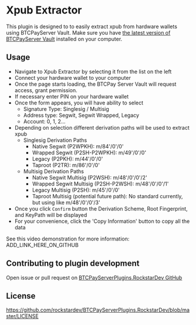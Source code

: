 ﻿# Xpub Extractor

This plugin is designed to to easily extract xpub from hardware wallets using BTCPayServer Vault.
Make sure you have [the latest version of BTCPayServer Vault](https://github.com/btcpayserver/BTCPayServer.Vault/releases) installed on your computer.

## Usage
- Navigate to Xpub Extractor by selecting it from the list on the left
- Connect your hardware wallet to your computer
- Once the page starts loading, the BTCPay Server Vault will request access, grant permission.
- If necessary enter PIN on your hardware wallet
- Once the form appears, you will have ability to select 
  - Signature Type: Singlesig / Multisig
  - Address type: Segwit, Segwit Wrapped, Legacy
  - Account: 0, 1, 2... 
- Depending on selection different derivation paths will be used to extract xpub
  - Singlesig Derivation Paths
    - Native Segwit (P2WPKH): m/84'/0'/0' 
    - Wrapped Segwit (P2SH-P2WPKH): m/49'/0'/0'
    - Legacy (P2PKH): m/44'/0'/0'
    - Taproot (P2TR): m/86'/0'/0'
  - Multisig Derivation Paths
    - Native Segwit Multisig (P2WSH): m/48'/0'/0'/2'
    - Wrapped Segwit Multisig (P2SH-P2WSH): m/48'/0'/0'/1'
    - Legacy Multisig (P2SH): m/45'/0'/0'
    - Taproot Multisig (potential future path): No standard currently, but using like m/48'/0'/0'/3'
- Once you click `Confirm` button the Derivation Scheme, Root Fingerprint, and KeyPath will be displayed
- For your convenience, click the 'Copy Information' button to copy all the data

See this video demonstration for more information:
ADD_LINK_HERE_ON_GITHUB

## Contributing to plugin development
Open issue or pull request on [BTCPayServerPlugins.RockstarDev GitHub](https://github.com/btcpayserver/BTCPayServer.Vault/releases)

## License
https://github.com/rockstardev/BTCPayServerPlugins.RockstarDev/blob/master/LICENSE
